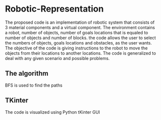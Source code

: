 # Robotic-Representation
The proposed code is an implementation of robotic system that consists of 3 material components and a virtual component.
The environment contains a robot, number of objects, number of goals locations that is equaled to number of objects and number of blocks.
the code allows the user to select the numbers of objects, goals locations and obstacles, as the user wants.
The objective of the code is giving instructions to the robot to move the objects from their locations to another locations.
The code is generalized to deal with any given scenario and possible problems.
## The algorithm
BFS is used to find the paths
## TKinter
The code is visualized using Python tKinter GUI
